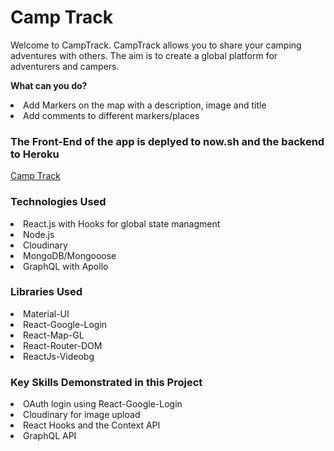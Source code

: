 <h1>Camp Track</h1>


<p>Welcome to CampTrack. CampTrack allows you to share your camping adventures with others. The aim is to create a global platform for adventurers and campers.

<p><strong>What can you do?</strong>

<li>Add Markers on the map with a description, image and title
<li>Add comments to different markers/places


<h3>The Front-End of the app is deplyed to now.sh and the backend to Heroku</h3>

<a href="https://camptrack-client.dolwinf.now.sh/" target="_blank">Camp Track</a>


<h3>Technologies Used</h3>
<li>React.js with Hooks for global state managment
<li>Node.js
<li>Cloudinary
<li>MongoDB/Mongooose
<li>GraphQL with Apollo


<h3>Libraries Used</h3>
<li>Material-UI
<li>React-Google-Login
<li>React-Map-GL
<li>React-Router-DOM
<li>ReactJs-Videobg


<h3>Key Skills Demonstrated in this Project</h3>
<li>OAuth login using React-Google-Login
<li>Cloudinary for image upload
<li>React Hooks and the Context API
<li>GraphQL API
